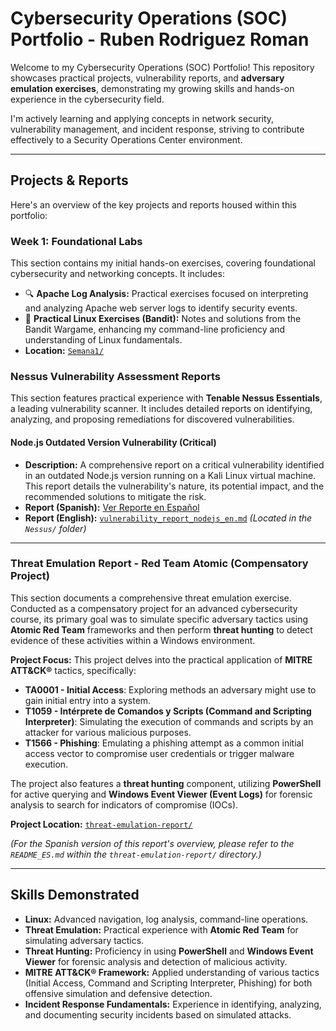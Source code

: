 # Cybersecurity Operations (SOC) Portfolio - Ruben Rodriguez Roman

Welcome to my Cybersecurity Operations (SOC) Portfolio! This repository showcases practical projects, vulnerability reports, and **adversary emulation exercises**, demonstrating my growing skills and hands-on experience in the cybersecurity field.

I'm actively learning and applying concepts in network security, vulnerability management, and incident response, striving to contribute effectively to a Security Operations Center environment.

---

## Projects & Reports

Here's an overview of the key projects and reports housed within this portfolio:

### Week 1: Foundational Labs
This section contains my initial hands-on exercises, covering foundational cybersecurity and networking concepts. It includes:
- 🔍 **Apache Log Analysis:** Practical exercises focused on interpreting and analyzing Apache web server logs to identify security events.
- 🐧 **Practical Linux Exercises (Bandit):** Notes and solutions from the Bandit Wargame, enhancing my command-line proficiency and understanding of Linux fundamentals.
- **Location:** [`Semana1/`](./Semana1/)

### Nessus Vulnerability Assessment Reports
This section features practical experience with **Tenable Nessus Essentials**, a leading vulnerability scanner. It includes detailed reports on identifying, analyzing, and proposing remediations for discovered vulnerabilities.

#### Node.js Outdated Version Vulnerability (Critical)
- **Description:** A comprehensive report on a critical vulnerability identified in an outdated Node.js version running on a Kali Linux virtual machine. This report details the vulnerability's nature, its potential impact, and the recommended solutions to mitigate the risk.
- **Report (Spanish):** [Ver Reporte en Español](./Nessus/reporte_vulnerabilidad_nodejs.md)
- **Report (English):** [`vulnerability_report_nodejs_en.md`](./Nessus/vulnerability_report_nodejs_en.md)
    *(Located in the `Nessus/` folder)*
---

### Threat Emulation Report - Red Team Atomic (Compensatory Project)
This section documents a comprehensive threat emulation exercise. Conducted as a compensatory project for an advanced cybersecurity course, its primary goal was to simulate specific adversary tactics using **Atomic Red Team** frameworks and then perform **threat hunting** to detect evidence of these activities within a Windows environment.

**Project Focus:**
This project delves into the practical application of **MITRE ATT&CK®** tactics, specifically:
* **TA0001 - Initial Access**: Exploring methods an adversary might use to gain initial entry into a system.
* **T1059 - Intérprete de Comandos y Scripts (Command and Scripting Interpreter)**: Simulating the execution of commands and scripts by an attacker for various malicious purposes.
* **T1566 - Phishing**: Emulating a phishing attempt as a common initial access vector to compromise user credentials or trigger malware execution.

The project also features a **threat hunting** component, utilizing **PowerShell** for active querying and **Windows Event Viewer (Event Logs)** for forensic analysis to search for indicators of compromise (IOCs).

**Project Location:** [`threat-emulation-report/`](./threat-emulation-report/)

*(For the Spanish version of this report's overview, please refer to the `README_ES.md` within the `threat-emulation-report/` directory.)*

---

## Skills Demonstrated

* **Linux:** Advanced navigation, log analysis, command-line operations.
* **Threat Emulation:** Practical experience with **Atomic Red Team** for simulating adversary tactics.
* **Threat Hunting:** Proficiency in using **PowerShell** and **Windows Event Viewer** for forensic analysis and detection of malicious activity.
* **MITRE ATT&CK® Framework:** Applied understanding of various tactics (Initial Access, Command and Scripting Interpreter, Phishing) for both offensive simulation and defensive detection.
* **Incident Response Fundamentals:** Experience in identifying, analyzing, and documenting security incidents based on simulated attacks.
